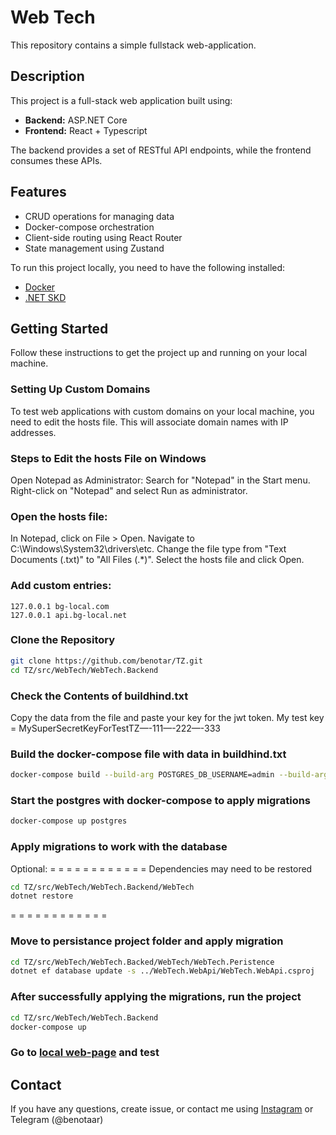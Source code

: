 # Web Tech

This repository contains a simple fullstack web-application.

## Description

This project is a full-stack web application built using:

- **Backend:** ASP.NET Core
- **Frontend:** React + Typescript

The backend provides a set of RESTful API endpoints, while the frontend consumes these APIs.

## Features

- CRUD operations for managing data
- Docker-compose orchestration
- Client-side routing using React Router
- State management using Zustand

To run this project locally, you need to have the following installed:

- [Docker](https://www.docker.com/products/docker-desktop/)
- [.NET SKD](https://dotnet.microsoft.com/en-us/download/)

## Getting Started

Follow these instructions to get the project up and running on your local machine.

### Setting Up Custom Domains
To test web applications with custom domains on your local machine, you need to edit the hosts file. This will associate domain names with IP addresses.

### Steps to Edit the hosts File on Windows

Open Notepad as Administrator:
Search for "Notepad" in the Start menu.
Right-click on "Notepad" and select Run as administrator.

### Open the hosts file:

In Notepad, click on File > Open.
Navigate to C:\Windows\System32\drivers\etc.
Change the file type from "Text Documents (.txt)" to "All Files (.*)".
Select the hosts file and click Open.

### Add custom entries:

```
127.0.0.1 bg-local.com
127.0.0.1 api.bg-local.net
```

### Clone the Repository

```bash
git clone https://github.com/benotar/TZ.git
cd TZ/src/WebTech/WebTech.Backend
```

### Check the Contents of buildhind.txt

Copy the data from the file and paste your key for the jwt token. My test key = MySuperSecretKeyForTestTZ—-111—-222—-333

### Build the docker-compose file with data in buildhind.txt

```bash
docker-compose build --build-arg POSTGRES_DB_USERNAME=admin --build-arg POSTGRES_DB_PASSWORD=admin --build-arg JWT_SECRET=<your secret key>
```

### Start the postgres with docker-compose to apply migrations

```bash
docker-compose up postgres
```

### Apply migrations to work with the database

Optional:
= = = = = = = = = = = =
Dependencies may need to be restored

```bash
cd TZ/src/WebTech/WebTech.Backend/WebTech
dotnet restore
```
= = = = = = = = = = = =

### Move to persistance project folder and apply migration

```bash
cd TZ/src/WebTech/WebTech.Backed/WebTech/WebTech.Peristence
dotnet ef database update -s ../WebTech.WebApi/WebTech.WebApi.csproj
```

### After successfully applying the migrations, run the project

```bash
cd TZ/src/WebTech/WebTech.Backend
docker-compose up
```

### Go to [local web-page](http://bg-local.com:3000/) and test

## Contact
If you have any questions, create issue, or contact me using [Instagram](https://www.instagram.com/benotar_) or Telegram (@benotaar)